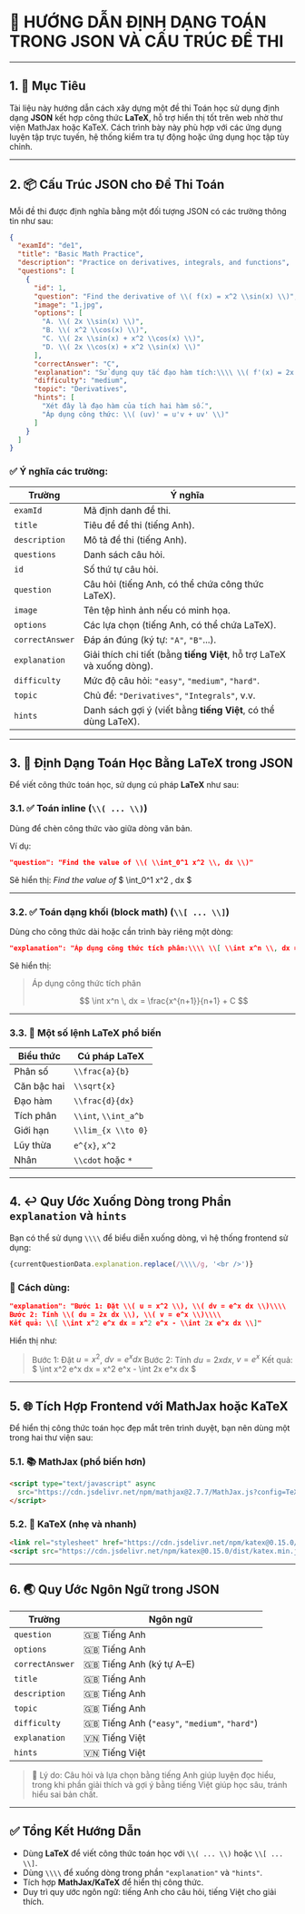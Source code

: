 

# 📘 **HƯỚNG DẪN ĐỊNH DẠNG TOÁN TRONG JSON VÀ CẤU TRÚC ĐỀ THI**

---

## 1. 🎯 **Mục Tiêu**

Tài liệu này hướng dẫn cách xây dựng một đề thi Toán học sử dụng định dạng **JSON** kết hợp công thức **LaTeX**, hỗ trợ hiển thị tốt trên web nhờ thư viện MathJax hoặc KaTeX. Cách trình bày này phù hợp với các ứng dụng luyện tập trực tuyến, hệ thống kiểm tra tự động hoặc ứng dụng học tập tùy chỉnh.

---

## 2. 📦 **Cấu Trúc JSON cho Đề Thi Toán**

Mỗi đề thi được định nghĩa bằng một đối tượng JSON có các trường thông tin như sau:

```json
{
  "examId": "de1",
  "title": "Basic Math Practice",
  "description": "Practice on derivatives, integrals, and functions",
  "questions": [
    {
      "id": 1,
      "question": "Find the derivative of \\( f(x) = x^2 \\sin(x) \\)",
      "image": "1.jpg",
      "options": [
        "A. \\( 2x \\sin(x) \\)",
        "B. \\( x^2 \\cos(x) \\)",
        "C. \\( 2x \\sin(x) + x^2 \\cos(x) \\)",
        "D. \\( 2x \\cos(x) + x^2 \\sin(x) \\)"
      ],
      "correctAnswer": "C",
      "explanation": "Sử dụng quy tắc đạo hàm tích:\\\\ \\( f'(x) = 2x \\sin(x) + x^2 \\cos(x) \\)",
      "difficulty": "medium",
      "topic": "Derivatives",
      "hints": [
        "Xét đây là đạo hàm của tích hai hàm số.",
        "Áp dụng công thức: \\( (uv)' = u'v + uv' \\)"
      ]
    }
  ]
}
```

### ✅ Ý nghĩa các trường:

| Trường          | Ý nghĩa                                                                |
| --------------- | ---------------------------------------------------------------------- |
| `examId`        | Mã định danh đề thi.                                                   |
| `title`         | Tiêu đề đề thi (tiếng Anh).                                            |
| `description`   | Mô tả đề thi (tiếng Anh).                                              |
| `questions`     | Danh sách câu hỏi.                                                     |
| `id`            | Số thứ tự câu hỏi.                                                     |
| `question`      | Câu hỏi (tiếng Anh, có thể chứa công thức LaTeX).                      |
| `image`         | Tên tệp hình ảnh nếu có minh họa.                                      |
| `options`       | Các lựa chọn (tiếng Anh, có thể chứa LaTeX).                           |
| `correctAnswer` | Đáp án đúng (ký tự: `"A"`, `"B"`...).                                  |
| `explanation`   | Giải thích chi tiết (bằng **tiếng Việt**, hỗ trợ LaTeX và xuống dòng). |
| `difficulty`    | Mức độ câu hỏi: `"easy"`, `"medium"`, `"hard"`.                        |
| `topic`         | Chủ đề: `"Derivatives"`, `"Integrals"`, v.v.                           |
| `hints`         | Danh sách gợi ý (viết bằng **tiếng Việt**, có thể dùng LaTeX).         |

---

## 3. 🧮 **Định Dạng Toán Học Bằng LaTeX trong JSON**

Để viết công thức toán học, sử dụng cú pháp **LaTeX** như sau:

### 3.1. ✅ **Toán inline** (`\\( ... \\)`)

Dùng để chèn công thức vào giữa dòng văn bản.

Ví dụ:

```json
"question": "Find the value of \\( \\int_0^1 x^2 \\, dx \\)"
```

Sẽ hiển thị:
*Find the value of*
\$ \int\_0^1 x^2 , dx \$

---

### 3.2. ✅ **Toán dạng khối (block math)** (`\\[ ... \\]`)

Dùng cho công thức dài hoặc cần trình bày riêng một dòng:

```json
"explanation": "Áp dụng công thức tích phân:\\\\ \\[ \\int x^n \\, dx = \\frac{x^{n+1}}{n+1} + C \\]"
```

Sẽ hiển thị:

> Áp dụng công thức tích phân
>
> $$
> \int x^n \, dx = \frac{x^{n+1}}{n+1} + C
> $$

---

### 3.3. 🔢 **Một số lệnh LaTeX phổ biến**

| Biểu thức   | Cú pháp LaTeX        |
| ----------- | -------------------- |
| Phân số     | `\\frac{a}{b}`       |
| Căn bậc hai | `\\sqrt{x}`          |
| Đạo hàm     | `\\frac{d}{dx}`      |
| Tích phân   | `\\int`, `\\int_a^b` |
| Giới hạn    | `\\lim_{x \\to 0}`   |
| Lũy thừa    | `e^{x}`, `x^2`       |
| Nhân        | `\\cdot` hoặc `*`    |

---

## 4. ↩️ **Quy Ước Xuống Dòng trong Phần `explanation` và `hints`**

Bạn có thể sử dụng `\\\\` để biểu diễn xuống dòng, vì hệ thống frontend sử dụng:

```js
{currentQuestionData.explanation.replace(/\\\\/g, '<br />')}
```

### 📌 Cách dùng:

```json
"explanation": "Bước 1: Đặt \\( u = x^2 \\), \\( dv = e^x dx \\)\\\\
Bước 2: Tính \\( du = 2x dx \\), \\( v = e^x \\)\\\\
Kết quả: \\[ \\int x^2 e^x dx = x^2 e^x - \\int 2x e^x dx \\]"
```

Hiển thị như:

> Bước 1: Đặt $u = x^2$, $dv = e^x dx$
> Bước 2: Tính $du = 2x dx$, $v = e^x$
> Kết quả:
> \$ \int x^2 e^x dx = x^2 e^x - \int 2x e^x dx \$

---

## 5. 🌐 **Tích Hợp Frontend với MathJax hoặc KaTeX**

Để hiển thị công thức toán học đẹp mắt trên trình duyệt, bạn nên dùng một trong hai thư viện sau:

### 5.1. 📚 MathJax (phổ biến hơn)

```html
<script type="text/javascript" async 
  src="https://cdn.jsdelivr.net/npm/mathjax@2.7.7/MathJax.js?config=TeX-MML-AM_CHTML">
</script>
```

### 5.2. 💨 KaTeX (nhẹ và nhanh)

```html
<link rel="stylesheet" href="https://cdn.jsdelivr.net/npm/katex@0.15.0/dist/katex.min.css">
<script src="https://cdn.jsdelivr.net/npm/katex@0.15.0/dist/katex.min.js"></script>
```

---

## 6. 🌏 **Quy Ước Ngôn Ngữ trong JSON**

| Trường          | Ngôn ngữ                                        |
| --------------- | ----------------------------------------------- |
| `question`      | 🇬🇧 Tiếng Anh                                  |
| `options`       | 🇬🇧 Tiếng Anh                                  |
| `correctAnswer` | 🇬🇧 Tiếng Anh (ký tự A–E)                      |
| `title`         | 🇬🇧 Tiếng Anh                                  |
| `description`   | 🇬🇧 Tiếng Anh                                  |
| `topic`         | 🇬🇧 Tiếng Anh                                  |
| `difficulty`    | 🇬🇧 Tiếng Anh (`"easy"`, `"medium"`, `"hard"`) |
| `explanation`   | 🇻🇳 Tiếng Việt                                 |
| `hints`         | 🇻🇳 Tiếng Việt                                 |

> 🔎 Lý do: Câu hỏi và lựa chọn bằng tiếng Anh giúp luyện đọc hiểu, trong khi phần giải thích và gợi ý bằng tiếng Việt giúp học sâu, tránh hiểu sai bản chất.

---

## ✅ **Tổng Kết Hướng Dẫn**

* Dùng **LaTeX** để viết công thức toán học với `\\( ... \\)` hoặc `\\[ ... \\]`.
* Dùng `\\\\` để xuống dòng trong phần `"explanation"` và `"hints"`.
* Tích hợp **MathJax/KaTeX** để hiển thị công thức.
* Duy trì quy ước ngôn ngữ: tiếng Anh cho câu hỏi, tiếng Việt cho giải thích.

